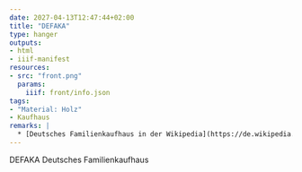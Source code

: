 ```yaml
---
date: 2027-04-13T12:47:44+02:00
title: "DEFAKA"
type: hanger
outputs:
- html
- iiif-manifest
resources:
- src: "front.png"
  params:
    iiif: front/info.json
tags:
- "Material: Holz"
- Kaufhaus
remarks: |
  * [Deutsches Familienkaufhaus in der Wikipedia](https://de.wikipedia.org/wiki/DeFaKa)
---
```

DEFAKA
Deutsches Familienkaufhaus

